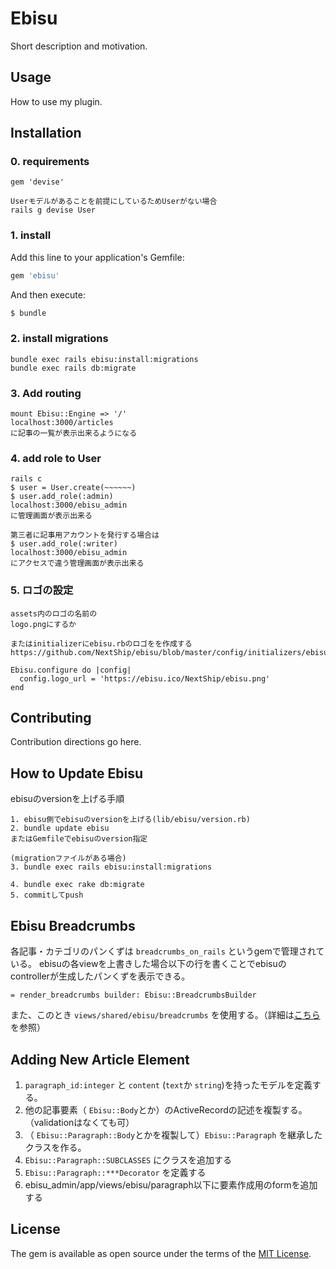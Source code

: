 # Ebisu
Short description and motivation.

## Usage
How to use my plugin.

## Installation
### 0. requirements
```
gem 'devise'

Userモデルがあることを前提にしているためUserがない場合
rails g devise User
```

### 1. install
Add this line to your application's Gemfile:

```ruby
gem 'ebisu'
```

And then execute:
```bash
$ bundle
```

### 2. install migrations
```
bundle exec rails ebisu:install:migrations
bundle exec rails db:migrate
```

### 3. Add routing
```
mount Ebisu::Engine => '/'
localhost:3000/articles
に記事の一覧が表示出来るようになる
```

### 4. add role to User
```
rails c
$ user = User.create(~~~~~~)
$ user.add_role(:admin)
localhost:3000/ebisu_admin
に管理画面が表示出来る

第三者に記事用アカウントを発行する場合は
$ user.add_role(:writer)
localhost:3000/ebisu_admin
にアクセスで違う管理画面が表示出来る
```

### 5. ロゴの設定
```
assets内のロゴの名前の
logo.pngにするか

またはinitializerにebisu.rbのロゴをを作成する
https://github.com/NextShip/ebisu/blob/master/config/initializers/ebisu.rb

Ebisu.configure do |config|
  config.logo_url = 'https://ebisu.ico/NextShip/ebisu.png'
end
```


## Contributing
Contribution directions go here.

## How to Update Ebisu
ebisuのversionを上げる手順
```
1. ebisu側でebisuのversionを上げる(lib/ebisu/version.rb)
2. bundle update ebisu
またはGemfileでebisuのversion指定

(migrationファイルがある場合)
3. bundle exec rails ebisu:install:migrations 

4. bundle exec rake db:migrate
5. commitしてpush
```

## Ebisu Breadcrumbs
各記事・カテゴリのパンくずは `breadcrumbs_on_rails` というgemで管理されている。
ebisuの各viewを上書きした場合以下の行を書くことでebisuのcontrollerが生成したパンくずを表示できる。
```
= render_breadcrumbs builder: Ebisu::BreadcrumbsBuilder
```
また、このとき `views/shared/ebisu/breadcrumbs` を使用する。（詳細は[こちら](https://github.com/weppos/breadcrumbs_on_rails)を参照）

## Adding New Article Element

1.  `paragraph_id:integer` と `content` (`text`か `string`)を持ったモデルを定義する。
2. 他の記事要素（ `Ebisu::Body`とか）のActiveRecordの記述を複製する。（validationはなくても可）
3. （ `Ebisu::Paragraph::Body`とかを複製して）`Ebisu::Paragraph` を継承したクラスを作る。
4. `Ebisu::Paragraph::SUBCLASSES` にクラスを追加する
5. `Ebisu::Paragraph::***Decorator` を定義する
6. ebisu_admin/app/views/ebisu/paragraph以下に要素作成用のformを追加する

## License
The gem is available as open source under the terms of the [MIT License](http://opensource.org/licenses/MIT).

